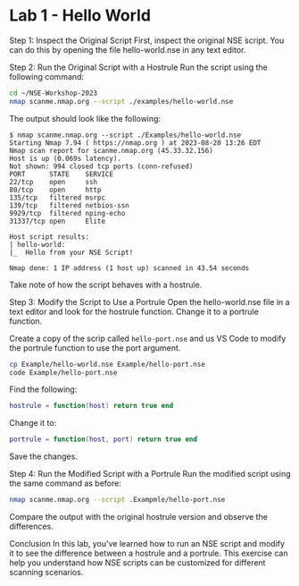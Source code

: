 # Lab 1 - Hello World
Step 1: Inspect the Original Script
First, inspect the original NSE script. You can do this by opening the file hello-world.nse in any text editor.

Step 2: Run the Original Script with a Hostrule
Run the script using the following command:

```bash
cd ~/NSE-Workshop-2023
nmap scanme.nmap.org --script ./examples/hello-world.nse 
```

The output should look like the following:

```
$ nmap scanme.nmap.org --script ./Examples/hello-world.nse 
Starting Nmap 7.94 ( https://nmap.org ) at 2023-08-20 13:26 EDT
Nmap scan report for scanme.nmap.org (45.33.32.156)
Host is up (0.069s latency).
Not shown: 994 closed tcp ports (conn-refused)
PORT      STATE    SERVICE
22/tcp    open     ssh
80/tcp    open     http
135/tcp   filtered msrpc
139/tcp   filtered netbios-ssn
9929/tcp  filtered nping-echo
31337/tcp open     Elite

Host script results:
| hello-world: 
|_  Hello from your NSE Script!

Nmap done: 1 IP address (1 host up) scanned in 43.54 seconds
```


 Take note of how the script behaves with a hostrule.


Step 3: Modify the Script to Use a Portrule
Open the hello-world.nse file in a text editor and look for the hostrule function. Change it to a portrule function.

Create a copy of the scrip called `hello-port.nse` and us VS Code to modify the portrule function to use the port argument.

```bash
cp Example/hello-world.nse Example/hello-port.nse
code Example/hello-port.nse
```

Find the following:

```lua
hostrule = function(host) return true end
```

Change it to:

```lua
portrule = function(host, port) return true end
```

Save the changes.

Step 4: Run the Modified Script with a Portrule
Run the modified script using the same command as before:

```bash
nmap scanme.nmap.org --script .Exampmle/hello-port.nse
```

Compare the output with the original hostrule version and observe the differences.

Conclusion
In this lab, you've learned how to run an NSE script and modify it to see the difference between a hostrule and a portrule. This exercise can help you understand how NSE scripts can be customized for different scanning scenarios.
